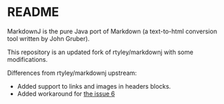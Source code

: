 README
======

MarkdownJ is the pure Java port of Markdown (a text-to-html conversion tool written by John Gruber).

This repository is an updated fork of rtyley/markdownj with some modifications.

Differences from rtyley/markdownj upstream:

  * Added support to links and images in headers blocks.
  * Added workaround for [the issue 6](http://code.google.com/p/markdownj/issues/detail?id=6)

